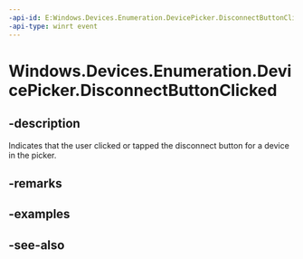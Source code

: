 ----api-id: E:Windows.Devices.Enumeration.DevicePicker.DisconnectButtonClicked
-api-type: winrt event
---<!-- Event syntaxpublic event Windows.Foundation.TypedEventHandler DisconnectButtonClicked<Windows.Devices.Enumeration.DevicePicker,  Windows.Devices.Enumeration.DeviceDisconnectButtonClickedEventArgs>--># Windows.Devices.Enumeration.DevicePicker.DisconnectButtonClicked## -descriptionIndicates that the user clicked or tapped the disconnect button for a device in the picker.## -remarks## -examples## -see-also